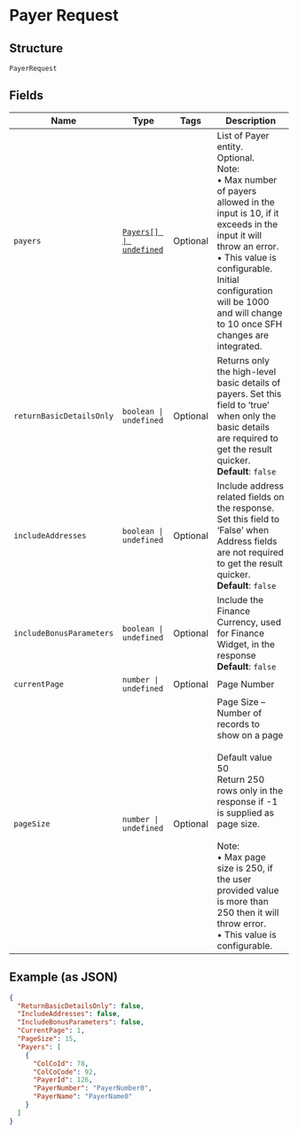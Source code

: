 
# Payer Request

## Structure

`PayerRequest`

## Fields

| Name | Type | Tags | Description |
|  --- | --- | --- | --- |
| `payers` | [`Payers[] \| undefined`](../../doc/models/payers.md) | Optional | List of Payer entity.<br>Optional.<br>Note:<br>•	Max number of payers allowed in the input is 10, if it exceeds in the input it will throw an error.<br>•	This value is configurable. Initial configuration will be 1000 and will change to 10 once SFH changes are integrated. |
| `returnBasicDetailsOnly` | `boolean \| undefined` | Optional | Returns only the high-level basic details of payers. Set this field to ‘true’ when only the basic details are required to get the result quicker.<br>**Default**: `false` |
| `includeAddresses` | `boolean \| undefined` | Optional | Include address related fields on the response. Set this field to ‘False’ when Address fields are not required to get the result quicker.<br>**Default**: `false` |
| `includeBonusParameters` | `boolean \| undefined` | Optional | Include the Finance Currency, used for Finance Widget, in the response<br>**Default**: `false` |
| `currentPage` | `number \| undefined` | Optional | Page Number |
| `pageSize` | `number \| undefined` | Optional | Page Size – Number of records to show on a page<br><br>Default value 50<br>Return 250 rows only in the response if -1 is supplied as page size.<br><br>Note:<br>•	Max page size is 250, if the user provided value is more than 250 then it will throw error.<br>•	This value is configurable. |

## Example (as JSON)

```json
{
  "ReturnBasicDetailsOnly": false,
  "IncludeAddresses": false,
  "IncludeBonusParameters": false,
  "CurrentPage": 1,
  "PageSize": 15,
  "Payers": [
    {
      "ColCoId": 78,
      "ColCoCode": 92,
      "PayerId": 126,
      "PayerNumber": "PayerNumber0",
      "PayerName": "PayerName0"
    }
  ]
}
```

